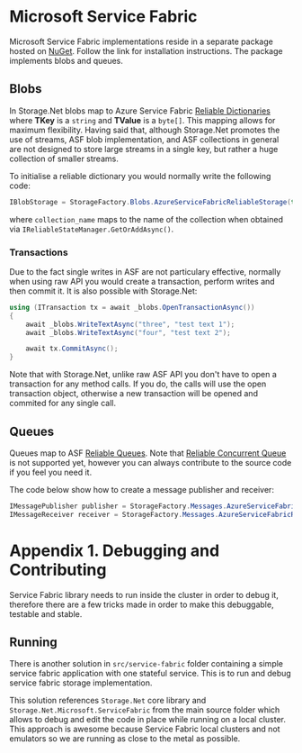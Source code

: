 # Microsoft Service Fabric

Microsoft Service Fabric implementations reside in a separate package hosted on [NuGet](https://www.nuget.org/packages/Storage.Net.Microsoft.ServiceFabric/). Follow the link for installation instructions. The package implements blobs and queues.

## Blobs

In Storage.Net blobs map to Azure Service Fabric [Reliable Dictionaries](https://docs.microsoft.com/en-us/dotnet/api/microsoft.servicefabric.data.collections.ireliabledictionary-2?redirectedfrom=MSDN&view=azure-dotnet#microsoft_servicefabric_data_collections_ireliabledictionary_2) where **TKey** is a `string` and **TValue** is a `byte[]`. This mapping allows for maximum flexibility. Having said that, although Storage.Net promotes the use of streams, ASF blob implementation, and ASF collections in general are not designed to store large streams in a single key, but rather a huge collection of smaller streams.

To initialise a reliable dictionary you would normally write the following code:

```csharp
IBlobStorage = StorageFactory.Blobs.AzureServiceFabricReliableStorage(this.StateManager, "collection_name");
``` 

where `collection_name` maps to the name of the collection when obtained via `IReliableStateManager.GetOrAddAsync()`. 

### Transactions

Due to the fact single writes in ASF are not particulary effective, normally when using raw API you would create a transaction, perform writes and then commit it. It is also possible with Storage.Net:

```csharp
using (ITransaction tx = await _blobs.OpenTransactionAsync())
{
    await _blobs.WriteTextAsync("three", "test text 1");
    await _blobs.WriteTextAsync("four", "test text 2");

    await tx.CommitAsync();
}
```

Note that with Storage.Net, unlike raw ASF API you don't have to open a transaction for any method calls. If you do, the calls will use the open transaction object, otherwise a new transaction will be opened and commited for any single call.

## Queues

Queues map to ASF [Reliable Queues](https://docs.microsoft.com/en-us/dotnet/api/microsoft.servicefabric.data.collections.ireliablequeue-1?redirectedfrom=MSDN&view=azure-dotnet#microsoft_servicefabric_data_collections_ireliablequeue_1). Note that [Reliable Concurrent Queue](https://docs.microsoft.com/en-us/azure/service-fabric/service-fabric-reliable-services-reliable-concurrent-queue) is not supported yet, however you can always contribute to the source code if you feel you need it.

The code below show how to create a message publisher and receiver:

```csharp
IMessagePublisher publisher = StorageFactory.Messages.AzureServiceFabricReliableQueuePublisher(this.StateManager, "queue_name");
IMessageReceiver receiver = StorageFactory.Messages.AzureServiceFabricReliableQueueReceiver(this.StateManager, "queue_name");

```

# Appendix 1. Debugging and Contributing

Service Fabric library needs to run inside the cluster in order to debug it, therefore there are a few tricks made in order to make this debuggable, testable and stable.

## Running

There is another solution in `src/service-fabric` folder containing a simple service fabric application with one stateful service. This is to run and debug service fabric storage implementation.

This solution references `Storage.Net` core library and `Storage.Net.Microsoft.ServiceFabric` from the main source folder which allows to debug and edit the code in place while running on a local cluster. This approach is awesome because Service Fabric local clusters and not emulators so we are running as close to the metal as possible.